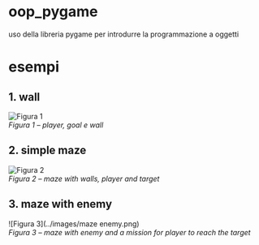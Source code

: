# oop_pygame
uso della libreria pygame per introdurre la programmazione a oggetti

# esempi

## 1. wall

![Figura 1](../images/wall.png)  
*Figura 1 – player, goal e wall*

## 2. simple maze

![Figura 2](../images/maze.png)  
*Figura 2 – maze with walls, player and target*

## 3. maze with enemy

![Figura 3](../images/maze enemy.png)  
*Figura 3 – maze with enemy and a mission for player to reach the target*

